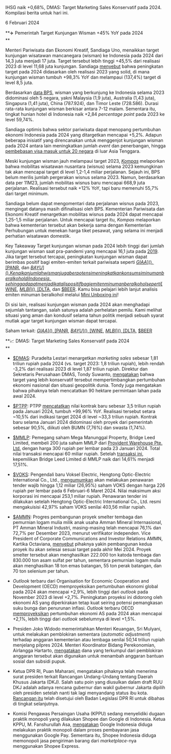 IHSG naik +0,68%, DMAS: Target Marketing Sales Konservatif pada 2024. Kompilasi berita untuk hari ini.

6 Februari 2024

**✈️ Pemerintah Target Kunjungan Wisman +45% YoY pada 2024  
**

Menteri Pariwisata dan Ekonomi Kreatif, Sandiaga Uno, menaikkan target kunjungan wisatawan mancanegara (wisman) ke Indonesia pada 2024 dari 14,3 juta menjadi 17 juta. Target tersebut lebih tinggi +45,5% dari realisasi 2023 di level 11,68 juta kunjungan. Sandiaga [menyebut](https://subscribe.investor.id/epaper/?publisher=ID&editiondate=2024/02/06&utm_campaign=subscription&utm_medium=epaper&utm_source=memberships) bahwa peningkatan target pada 2024 didasarkan oleh realisasi 2023 yang solid, di mana kunjungan wisman tumbuh +98,3% YoY dan melampaui (137,4%) target di level 8,5 juta.

Berdasarkan [data BPS](https://www.bps.go.id/id/pressrelease/2024/02/01/2347/kunjungan-wisatawan-mancanegara-pada-desember-2023-mencapai-1-14-juta-kunjungan--naik-20-17-persen--year-on-year--.html), wisman yang berkunjung ke Indonesia selama 2023 didominasi oleh 5 negara, yakni Malaysia (1,9 juta), Australia (1,43 juta), Singapura (1,41 juta), China (787.924), dan Timor Leste (728.586). Durasi rata-rata kunjungan wisman berkisar antara 7-12 malam. Sementara itu, tingkat hunian hotel di Indonesia naik +2,84 _percentage point_ pada 2023 ke level 59,74%.

Sandiaga optimis bahwa sektor pariwisata dapat menopang pertumbuhan ekonomi Indonesia pada 2024 yang ditargetkan mencapai +5,2%. Adapun beberapa inisiatif yang direncanakan untuk menggenjot kunjungan wisman pada 2024 antara lain meningkatkan jumlah _event_ dan penerbangan, hingga [pembebasan visa masuk untuk 20 negara](https://snips.stockbit.com/snips-terbaru/ri-rencanakan-bebas-visa-untuk-20-negara) di luar Asia Tenggara.

Meski kunjungan wisman jauh melampaui target 2023, _[Kompas](https://www.kompas.id/baca/ekonomi/2024/02/05/geliat-pergerakan-wisatawan-nusantara-belum-optimal?open_from=Ekonomi_Page)_ melaporkan bahwa mobilitas wisatawan nusantara (wisnus) selama 2023 kemungkinan tak akan mencapai target di level 1,2-1,4 miliar perjalanan. Sejauh ini, BPS belum merilis jumlah pergerakan wisnus selama 2023. Namun, berdasarkan data per 11M23, jumlah mobilitas wisnus baru mencapai 668,9 juta perjalanan. Realisasi tersebut naik +12% YoY, tapi baru memenuhi 55,7% dari target minimum.

Sandiaga belum dapat mengomentari data perjalanan wisnus pada 2023, mengingat datanya masih difinalisasi oleh BPS. Kementerian Pariwisata dan Ekonomi Kreatif menargetkan mobilitas wisnus pada 2024 dapat mencapai 1,25-1,5 miliar perjalanan. Untuk mencapai target itu, _Kompas_ melaporkan bahwa kementerian tersebut akan bekerja sama dengan Kementerian Perhubungan untuk menekan harga tiket pesawat, yang selama ini menjadi perhatian wisatawan domestik.

Key Takeaway Target kunjungan wisman pada 2024 lebih tinggi dari jumlah kunjungan wisman saat pra-pandemi yang mencapai 16,1 juta pada [2019](https://www.bps.go.id/id/pressrelease/2020/02/03/1711/jumlah-kunjungan-wisman-ke-indonesia-desember-2019-mencapai-1-38-juta-kunjungan-.html). Jika target tersebut tercapai, peningkatan kunjungan wisman dapat berimbas positif bagi emiten-emiten terkait pariwisata seperti [$GIAA](), [$PANR](), dan [$BAYU](). Kenaikan jumlah wisman juga berpotensi meningkatkan konsumsi minuman beralkohol di Indonesia, sehingga dapat menjadi katalis positif bagi emiten minuman beralkohol seperti [$WINE](), [$MLBI](), [$DLTA](), dan [$BEER](). Kamu bisa pelajari lebih lanjut analisis emiten minuman beralkohol melalui [Mini Unboxing ini](https://snips.stockbit.com/unboxing/analisis-emiten-minuman-alkohol-siapa-yang-menonjol)!

Di sisi lain, realisasi kunjungan wisman pada 2024 akan menghadapi sejumlah tantangan, salah satunya adalah perhelatan pemilu. Kami melihat situasi yang aman dan kondusif selama tahun politik menjadi sebuah syarat mutlak agar target kunjungan wisman dapat tercapai.

Saham terkait: [$GIAA](), [$PANR](), [$BAYU](), [$WINE](), [$MLBI](), [$DLTA](), [$BEER]()

**📈 DMAS: Target Marketing Sales Konservatif pada 2024  
**

- [$DMAS](): Puradelta Lestari menargetkan _marketing sales_ sebesar 1,81 triliun rupiah pada 2024 (vs. target 2023: 1,8 triliun rupiah), lebih rendah -3,2% dari realisasi 2023 di level 1,87 triliun rupiah. Direktur dan Sekretaris Perusahaan DMAS, Tondy Suwanto, [mengatakan](https://www.idx.co.id/StaticData/NewsAndAnnouncement/ANNOUNCEMENTSTOCK/From_EREP/202402/b6aefaf249_0ce4e83166.pdf) bahwa target yang lebih konservatif tersebut mempertimbangkan pertumbuhan ekonomi nasional dan situasi geopolitik dunia. Tondy juga mengatakan bahwa pihaknya telah mencatatkan 90 hektare permintaan lahan pada awal 2024.
- [$PTPP](): PTPP [mencatatkan](https://www.idx.co.id/StaticData/NewsAndAnnouncement/ANNOUNCEMENTSTOCK/From_EREP/202402/b65eac697f_41333a5de6.pdf) nilai kontrak baru sebesar 3,5 triliun rupiah pada Januari 2024, tumbuh +99,96% YoY. Realisasi tersebut setara ~10,5% dari indikasi target 2024 di level ~33,3 triliun rupiah. Kontrak baru selama Januari 2024 didominasi oleh proyek dari pemerintah sebesar 90,5%, diikuti oleh BUMN (7,76%) dan swasta (1,74%).
- [$MMLP](): Pemegang saham Mega Manunggal Property, Bridge Leed Limited, membeli 200 juta saham MMLP dari [Provident Warehouse Pte. Ltd.](https://www.idx.co.id/StaticData/NewsAndAnnouncement/ANNOUNCEMENTSTOCK/From_EREP/202402/196043f9b6_c748bcbd20.pdf) dengan harga 300 rupiah per lembar pada 23 Januari 2024. Total nilai transaksi mencapai 60 miliar rupiah. Setelah [transaksi ini](https://www.idx.co.id/StaticData/NewsAndAnnouncement/ANNOUNCEMENTSTOCK/From_EREP/202402/588833ac54_1ac26bc11e.pdf), kepemilikan Bridge Leed Limited di MMLP naik dari 14,61% menjadi 17,51%.
- [$VOKS](): Pengendali baru Voksel Electric, Hengtong Optic-Electric International Co., Ltd., [mengumumkan](https://www.idx.co.id/StaticData/NewsAndAnnouncement/ANNOUNCEMENTSTOCK/From_EREP/202402/27fca26b76_1d415b4477.pdf) akan melakukan penawaran tender wajib hingga 1,12 miliar (26,95%) saham VOKS dengan harga 226 rupiah per lembar pada 6 Februari-6 Maret 2024. Nilai maksimum aksi korporasi ini mencapai 253,1 miliar rupiah. Penawaran tender ini dilakukan setelah Hengtong Optic-Electric International Co., Ltd. resmi mengakuisisi 42,97% saham VOKS senilai 403,56 miliar rupiah.
- [$AMMN](): Progres pembangunan proyek smelter tembaga dan pemurnian logam mulia milik anak usaha Amman Mineral Internasional, PT Amman Mineral Industri, masing-masing telah mencapai 76,1% dan 72,7% per Desember 2023, menurut verifikator independen. Vice President of Corporate Communications and Investor Relations AMMN, Kartika Octaviana, [menyebut](https://subscribe.investor.id/epaper/?publisher=ID&editiondate=2024/02/06&utm_campaign=subscription&utm_medium=epaper&utm_source=memberships) pihaknya yakin pembangunan kedua proyek itu akan selesai sesuai target pada akhir Mei 2024. Proyek smelter tersebut akan menghasilkan 222.000 ton katoda tembaga dan 830.000 ton asam sulfat per tahun, sementara pemurnian logam mulia akan menghasilkan 18 ton emas batangan, 55 ton perak batangan, dan 70 ton selenium per tahun.

- _Outlook_ terbaru dari Organisation for Economic Cooperation and Development (OECD) memproyeksikan pertumbuhan ekonomi global pada 2024 akan mencapai +2,9%, lebih tinggi dari _outlook_ pada November 2023 di level +2,7%. Peningkatan proyeksi ini didorong oleh ekonomi AS yang diperkirakan tetap kuat seiring potensi pemangkasan suku bunga dan penurunan inflasi. _Outlook_ terbaru OECD [memproyeksikan](https://www.reuters.com/business/energy/oecd-raises-global-growth-outlook-us-strength-2024-02-05/) pertumbuhan ekonomi AS pada 2024 akan mencapai +2,1%, lebih tinggi dari _outlook_ sebelumnya di level +1,5%.
- Presiden Joko Widodo memerintahkan Menteri Keuangan, Sri Mulyani, untuk melakukan pemblokiran sementara (_automatic adjustment_) terhadap anggaran kementerian atau lembaga senilai 50,14 triliun rupiah menjelang pilpres 2024. Menteri Koordinator Bidang Perekonomian, Airlangga Hartarto, [mengatakan](https://katadata.co.id/ferrika/finansial/65c0dce069b41/jokowi-blokir-anggaran-kementerian-rp-50-14-t-untuk-tambah-bansos) dana yang terkumpul dari pemblokiran anggaran tersebut akan digunakan untuk menambah anggaran bantuan sosial dan subsidi pupuk.
- Ketua DPR RI, Puan Maharani, mengatakan pihaknya telah menerima surat presiden terkait Rancangan Undang-Undang tentang Daerah Khusus Jakarta (DKJ). Salah satu poin yang diusulkan dalam draft RUU DKJ adalah adanya rencana gubernur dan wakil gubernur Jakarta dipilih oleh presiden setelah nanti tak lagi menyandang status ibu kota. [Rancangan itu](https://katadata.co.id/berita/nasional/dpr-terima-surpres-jokowi-soal-ruu-daerah-khusus-jakarta/65c1c7f24d205) telah disetujui oleh Badan Legislasi DPR RI untuk dibahas di tingkat selanjutnya.
- Komisi Pengawas Persaingan Usaha (KPPU) sedang menyelidiki dugaan praktik monopoli yang dilakukan Shopee dan Google di Indonesia. Ketua KPPU, M. Fanshurullah Asa, [mengatakan](https://katadata.co.id/sortatobing/berita/65c1d6ce357b5/diduga-lakukan-monopoli-kppu-selidiki-shopee-dan-google) Google Indonesia diduga melakukan praktik monopoli dalam proses pembayaran jasa menggunakan Google Pay. Sementara itu, Shopee Indonesia diduga memonopoli jasa pengiriman barang dari _marketplace_\-nya menggunakan Shopee Express.
